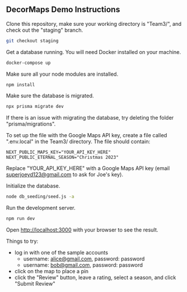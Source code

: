 ## DecorMaps Demo Instructions

Clone this repository, make sure your working directory is "Team3/", and check out the "staging" branch.
```bash
git checkout staging
```

Get a database running. You will need Docker installed on your machine. 
```bash
docker-compose up
```

Make sure all your node modules are installed.
```bash
npm install
```

Make sure the database is migrated. 
```bash
npx prisma migrate dev
```
If there is an issue with migrating the database, try deleting the folder "prisma/migrations".

To set up the file with the Google Maps API key, create a file called ".env.local" in the Team3/ directory. 
The file should contain:
```
NEXT_PUBLIC_MAPS_KEY="YOUR_API_KEY_HERE"
NEXT_PUBLIC_ETERNAL_SEASON="Christmas 2023"
```
Replace "YOUR_API_KEY_HERE" with a Google Maps API key (email superjoeyd123@gmail.com to ask for Joe's key).

Initialize the database.
```bash
node db_seeding/seed.js -a
```

Run the development server.
```bash
npm run dev
```

Open [http://localhost:3000](http://localhost:3000) with your browser to see the result.

Things to try:
* log in with one of the sample accounts
    * username: alice@gmail.com, password: password
    * username: bob@gmail.com, password: password
* click on the map to place a pin
* click the "Review" button, leave a rating, select a season, and click "Submit Review"
